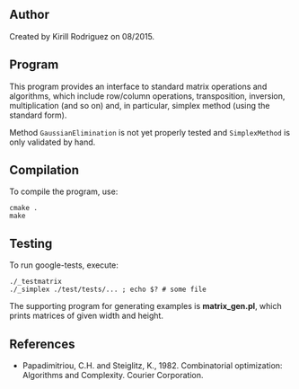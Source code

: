 ## Author

Created by Kirill Rodriguez on 08/2015.

## Program

This program provides an interface to standard matrix operations and algorithms, which include row/column operations, transposition, inversion, multiplication (and so on) and, in particular, simplex method (using the standard form).

Method `GaussianElimination` is not yet properly tested and `SimplexMethod` is only validated by hand.

## Compilation

To compile the program, use:

    cmake .
    make

## Testing

To run google-tests, execute:

    ./_testmatrix
    ./_simplex ./test/tests/... ; echo $? # some file

The supporting program for generating examples is **matrix_gen.pl**, which prints matrices of given width and height.

## References

* Papadimitriou, C.H. and Steiglitz, K., 1982. Combinatorial optimization: Algorithms and Complexity. Courier Corporation.

